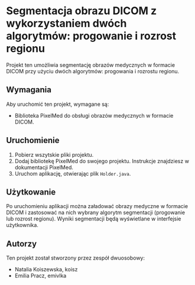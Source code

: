 # Segmentacja obrazu DICOM z wykorzystaniem dwóch algorytmów: progowanie i rozrost regionu

Projekt ten umożliwia segmentację obrazów medycznych w formacie DICOM przy użyciu dwóch algorytmów: progowania i rozrostu regionu.

## Wymagania

Aby uruchomić ten projekt, wymagane są:

- Biblioteka PixelMed do obsługi obrazów medycznych w formacie DICOM.

## Uruchomienie

1. Pobierz wszytskie pliki projektu.
2. Dodaj bibliotekę PixelMed do swojego projektu. Instrukcje znajdziesz w dokumentacji PixelMed.
3. Uruchom aplikację, otwierając plik `Holder.java`.

## Użytkowanie

Po uruchomieniu aplikacji można załadować obrazy medyczne w formacie DICOM i zastosować na nich wybrany algorytm segmentacji (progowanie lub rozrost regionu). Wyniki segmentacji będą wyświetlane w interfejsie użytkownika.

## Autorzy

Ten projekt został stworzony przez zespół dwuosobowy:
- Natalia Koiszewska, koisz
- Emilia Pracz, emivlka
